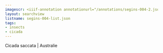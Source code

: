 ```yaml
---
imagescr: <iiif-annotation annotationurl="/annotations/segins-004-2.json" styling="image_only:true"></iiif-annotation>
layout: searchview
listname: segins-004-list.json
tags:
- insects
- cicada
---
```

Cicada saccata | Australie